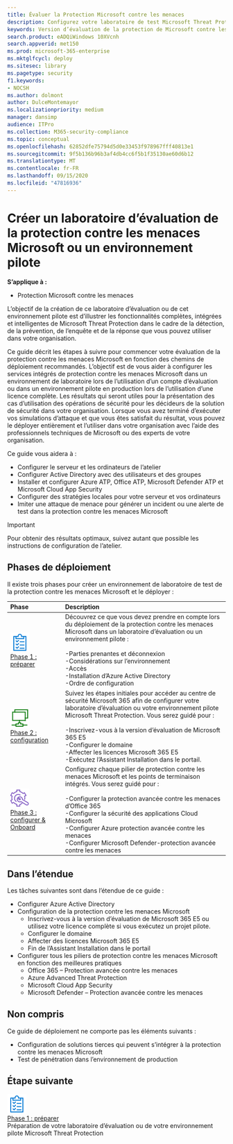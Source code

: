 ```yaml
---
title: Évaluer la Protection Microsoft contre les menaces
description: Configurez votre laboratoire de test Microsoft Threat Protection ou votre environnement pilote pour tester la solution de protection coordonnée contre les menaces conçue pour protéger les périphériques, l’identité, les données et les applications qui peuvent aider votre organisation
keywords: Version d’évaluation de la protection de Microsoft contre les menaces, essayez Microsoft Threat Protection, évaluez Microsoft Threat Protection, l’atelier d’évaluation de Microsoft Threat Protection, Microsoft Threat Protection Pilot, Cyber Security, Advanced persistent, Enterprise Security, appareils, Device, Identity, Users, Data, applications, incidents, analyse automatisée et correction, recherche avancée
search.product: eADQiWindows 10XVcnh
search.appverid: met150
ms.prod: microsoft-365-enterprise
ms.mktglfcycl: deploy
ms.sitesec: library
ms.pagetype: security
f1.keywords:
- NOCSH
ms.author: dolmont
author: DulceMontemayor
ms.localizationpriority: medium
manager: dansimp
audience: ITPro
ms.collection: M365-security-compliance
ms.topic: conceptual
ms.openlocfilehash: 62852dfe75794d5d0e33453f978967fff40813e1
ms.sourcegitcommit: 9f5b136b96b3af4db4cc6f5b1f35130ae60d6b12
ms.translationtype: MT
ms.contentlocale: fr-FR
ms.lasthandoff: 09/15/2020
ms.locfileid: "47816936"
---
```

# <a name="create-a-microsoft-threat-protection-trial-lab-or-pilot-environment"></a>Créer un laboratoire d’évaluation de la protection contre les menaces Microsoft ou un environnement pilote 

**S’applique à :**
- Protection Microsoft contre les menaces

L’objectif de la création de ce laboratoire d’évaluation ou de cet environnement pilote est d’illustrer les fonctionnalités complètes, intégrées et intelligentes de Microsoft Threat Protection dans le cadre de la détection, de la prévention, de l’enquête et de la réponse que vous pouvez utiliser dans votre organisation. 

Ce guide décrit les étapes à suivre pour commencer votre évaluation de la protection contre les menaces Microsoft en fonction des chemins de déploiement recommandés. L’objectif est de vous aider à configurer les services intégrés de protection contre les menaces Microsoft dans un environnement de laboratoire lors de l’utilisation d’un compte d’évaluation ou dans un environnement pilote en production lors de l’utilisation d’une licence complète. Les résultats qui seront utiles pour la présentation des cas d’utilisation des opérations de sécurité pour les décideurs de la solution de sécurité dans votre organisation. Lorsque vous avez terminé d’exécuter vos simulations d’attaque et que vous êtes satisfait du résultat, vous pouvez le déployer entièrement et l’utiliser dans votre organisation avec l’aide des professionnels techniques de Microsoft ou des experts de votre organisation. 

Ce guide vous aidera à :
- Configurer le serveur et les ordinateurs de l’atelier
- Configurer Active Directory avec des utilisateurs et des groupes
- Installer et configurer Azure ATP, Office ATP, Microsoft Defender ATP et Microsoft Cloud App Security
- Configurer des stratégies locales pour votre serveur et vos ordinateurs
- Imiter une attaque de menace pour générer un incident ou une alerte de test dans la protection contre les menaces Microsoft

>[!IMPORTANT]
>Pour obtenir des résultats optimaux, suivez autant que possible les instructions de configuration de l’atelier.


## <a name="deployment-phases"></a>Phases de déploiement

Il existe trois phases pour créer un environnement de laboratoire de test de la protection contre les menaces Microsoft et le déployer :

|Phase | Description | 
|:-------|:-----|
| ![Phase 1 : préparer](../../media/prepare.png)<br>[Phase 1 : préparer](prepare-mtpeval.md)| Découvrez ce que vous devez prendre en compte lors du déploiement de la protection contre les menaces Microsoft dans un laboratoire d’évaluation ou un environnement pilote : <br><br>-Parties prenantes et déconnexion <br> -Considérations sur l’environnement <br>-Accès <br>-Installation d’Azure Active Directory <br> -Ordre de configuration
|  ![Phase 2 : configuration](../../media/setup.png) <br>[Phase 2 : configuration](setup-mtpeval.md)|  Suivez les étapes initiales pour accéder au centre de sécurité Microsoft 365 afin de configurer votre laboratoire d’évaluation ou votre environnement pilote Microsoft Threat Protection. Vous serez guidé pour :<br><br>-Inscrivez-vous à la version d’évaluation de Microsoft 365 E5 <br>  -Configurer le domaine<br>-Affecter les licences Microsoft 365 E5<br>-Exécutez l’Assistant Installation dans le portail.|
|  ![Phase 3 : configurer & Onboard](../../media/config-onboard.png) <br>[Phase 3 : configurer & Onboard](config-mtpeval.md) | Configurez chaque pilier de protection contre les menaces Microsoft et les points de terminaison intégrés. Vous serez guidé pour :<br><br>-Configurer la protection avancée contre les menaces d’Office 365<br>-Configurer la sécurité des applications Cloud Microsoft<br>-Configurer Azure protection avancée contre les menaces<br>-Configurer Microsoft Defender-protection avancée contre les menaces 


## <a name="in-scope"></a>Dans l’étendue

Les tâches suivantes sont dans l’étendue de ce guide :
-   Configurer Azure Active Directory
-   Configuration de la protection contre les menaces Microsoft
    -   Inscrivez-vous à la version d’évaluation de Microsoft 365 E5 ou utilisez votre licence complète si vous exécutez un projet pilote.
    -   Configurer le domaine
    -   Affecter des licences Microsoft 365 E5
    -   Fin de l’Assistant Installation dans le portail
-   Configurer tous les piliers de protection contre les menaces Microsoft en fonction des meilleures pratiques
    -   Office 365 – Protection avancée contre les menaces
    -   Azure Advanced Threat Protection
    -   Microsoft Cloud App Security
    -   Microsoft Defender – Protection avancée contre les menaces

## <a name="out-of-scope"></a>Non compris

Ce guide de déploiement ne comporte pas les éléments suivants :

-   Configuration de solutions tierces qui peuvent s’intégrer à la protection contre les menaces Microsoft
-   Test de pénétration dans l’environnement de production

## <a name="next-step"></a>Étape suivante
![Phase 1 : préparer](../../media/prepare.png) <br>[Phase 1 : préparer](prepare-mtpeval.md) 
<br> Préparation de votre laboratoire d’évaluation ou de votre environnement pilote Microsoft Threat Protection
